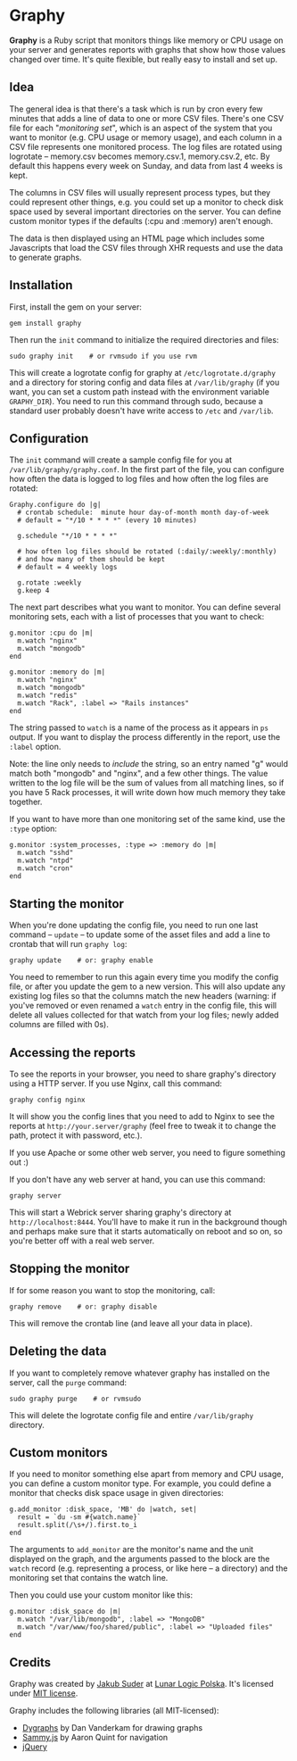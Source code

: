# Graphy

**Graphy** is a Ruby script that monitors things like memory or CPU usage on your server and generates reports with
graphs that show how those values changed over time. It's quite flexible, but really easy to install and set up.

## Idea

The general idea is that there's a task which is run by cron every few minutes that adds a line of data to one or more
CSV files. There's one CSV file for each "*monitoring set*", which is an aspect of the system that you want to monitor
(e.g. CPU usage or memory usage), and each column in a CSV file represents one monitored process. The log files are
rotated using logrotate – memory.csv becomes memory.csv.1, memory.csv.2, etc. By default this happens every week on
Sunday, and data from last 4 weeks is kept.

The columns in CSV files will usually represent process types, but they could represent other things, e.g. you could
set up a monitor to check disk space used by several important directories on the server. You can define custom monitor
types if the defaults (:cpu and :memory) aren't enough.

The data is then displayed using an HTML page which includes some Javascripts that load the CSV files through XHR
requests and use the data to generate graphs.

## Installation

First, install the gem on your server:

    gem install graphy

Then run the `init` command to initialize the required directories and files:

    sudo graphy init    # or rvmsudo if you use rvm

This will create a logrotate config for graphy at `/etc/logrotate.d/graphy` and a directory for storing config and data
files at `/var/lib/graphy` (if you want, you can set a custom path instead with the environment variable `GRAPHY_DIR`).
You need to run this command through sudo, because a standard user probably doesn't have write access to `/etc` and
`/var/lib`.

## Configuration

The `init` command will create a sample config file for you at `/var/lib/graphy/graphy.conf`. In the first part of the file, you can configure how often the data is logged to log files and how often the log files are rotated:

    Graphy.configure do |g|
      # crontab schedule:  minute hour day-of-month month day-of-week
      # default = "*/10 * * * *" (every 10 minutes)

      g.schedule "*/10 * * * *"

      # how often log files should be rotated (:daily/:weekly/:monthly)
      # and how many of them should be kept
      # default = 4 weekly logs

      g.rotate :weekly
      g.keep 4

The next part describes what you want to monitor. You can define several monitoring sets, each with a list of processes
that you want to check:

    g.monitor :cpu do |m|
      m.watch "nginx"
      m.watch "mongodb"
    end

    g.monitor :memory do |m|
      m.watch "nginx"
      m.watch "mongodb"
      m.watch "redis"
      m.watch "Rack", :label => "Rails instances"
    end

The string passed to `watch` is a name of the process as it appears in `ps` output. If you want to display the process
differently in the report, use the `:label` option.

Note: the line only needs to *include* the string, so an entry named "g" would match both "mongodb" and "nginx", and a
few other things. The value written to the log file will be the sum of values from all matching lines, so if you have 5
Rack processes, it will write down how much memory they take together.

If you want to have more than one monitoring set of the same kind, use the `:type` option:

    g.monitor :system_processes, :type => :memory do |m|
      m.watch "sshd"
      m.watch "ntpd"
      m.watch "cron"
    end

## Starting the monitor

When you're done updating the config file, you need to run one last command – `update` – to update some of the asset
files and add a line to crontab that will run `graphy log`:

    graphy update    # or: graphy enable

You need to remember to run this again every time you modify the config file, or after you update the gem to a new
version. This will also update any existing log files so that the columns match the new headers (warning: if you've
removed or even renamed a `watch` entry in the config file, this will delete all values collected for that watch from
your log files; newly added columns are filled with 0s).

## Accessing the reports

To see the reports in your browser, you need to share graphy's directory using a HTTP server. If you use Nginx, call
this command:

    graphy config nginx

It will show you the config lines that you need to add to Nginx to see the reports at `http://your.server/graphy` (feel
free to tweak it to change the path, protect it with password, etc.).

If you use Apache or some other web server, you need to figure something out :)

If you don't have any web server at hand, you can use this command:

    graphy server

This will start a Webrick server sharing graphy's directory at `http://localhost:8444`. You'll have to make it run in
the background though and perhaps make sure that it starts automatically on reboot and so on, so you're better off with
a real web server.

## Stopping the monitor

If for some reason you want to stop the monitoring, call:

    graphy remove    # or: graphy disable

This will remove the crontab line (and leave all your data in place).

## Deleting the data

If you want to completely remove whatever graphy has installed on the server, call the `purge` command:

    sudo graphy purge    # or rvmsudo

This will delete the logrotate config file and entire `/var/lib/graphy` directory.

## Custom monitors

If you need to monitor something else apart from memory and CPU usage, you can define a custom monitor type. For
example, you could define a monitor that checks disk space usage in given directories:

    g.add_monitor :disk_space, 'MB' do |watch, set|
      result = `du -sm #{watch.name}`
      result.split(/\s+/).first.to_i
    end

The arguments to `add_monitor` are the monitor's name and the unit displayed on the graph, and the arguments passed to
the block are the `watch` record (e.g. representing a process, or like here – a directory) and the monitoring set that
contains the watch line.

Then you could use your custom monitor like this:

    g.monitor :disk_space do |m|
      m.watch "/var/lib/mongodb", :label => "MongoDB"
      m.watch "/var/www/foo/shared/public", :label => "Uploaded files"
    end

## Credits

Graphy was created by [Jakub Suder](http://psionides.eu) at [Lunar Logic Polska](http://lunarlogicpolska.com). It's
licensed under [MIT license](https://github.com/psionides/graphy/blob/master/MIT-LICENSE.txt).

Graphy includes the following libraries (all MIT-licensed):

* [Dygraphs](http://dygraphs.com) by Dan Vanderkam for drawing graphs
* [Sammy.js](http://sammyjs.org) by Aaron Quint for navigation
* [jQuery](http://jquery.com)
